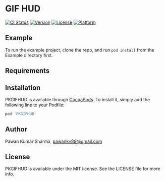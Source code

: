 # GIF HUD

[![CI Status](http://img.shields.io/travis/pawankv89@gmail.com/PKGIFHUD.svg?style=flat)](https://travis-ci.org/pawankv89@gmail.com/PKGIFHUD)
[![Version](https://img.shields.io/cocoapods/v/PKGIFHUD.svg?style=flat)](http://cocoapods.org/pods/PKGIFHUD)
[![License](https://img.shields.io/cocoapods/l/PKGIFHUD.svg?style=flat)](http://cocoapods.org/pods/PKGIFHUD)
[![Platform](https://img.shields.io/cocoapods/p/PKGIFHUD.svg?style=flat)](http://cocoapods.org/pods/PKGIFHUD)

## Example

To run the example project, clone the repo, and run `pod install` from the Example directory first.

## Requirements

## Installation

PKGIFHUD is available through [CocoaPods](http://cocoapods.org). To install
it, simply add the following line to your Podfile:

```ruby
pod 'PKGIFHUD'
```

## Author

Pawan Kumar Sharma, pawankv89@gmail.com

## License

PKGIFHUD is available under the MIT license. See the LICENSE file for more info.
